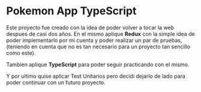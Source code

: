 # Pokemon App TypeScript

Este proyecto fue creado con la idea de poder volver a tocar la web despues de casi dos años. 
En el mismo aplique <b>Redux</b> con la simple idea de poder implementarlo por mi cuenta y poder realizar un par de pruebas, (teniendo en cuenta que no es tan necesario para un proyecto tan sencillo como este). 
<br/>

Tambien aplique <b>TypeScript</b> para poder seguir practicando con el mismo.
<br/>

Y por ultimo quise aplicar Test Unitarios pero decidi dejarlo de lado para poder continuar con un futuro proyecto.
